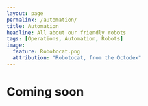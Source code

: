 ```yaml
---
layout: page
permalink: /automation/
title: Automation
headline: All about our friendly robots
tags: [Operations, Automation, Robots]
image:
  feature: Robotocat.png
  attribution: "Robotocat, from the Octodex"
---
```

  <h1>Coming soon</h1>
